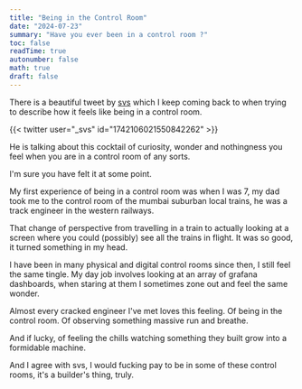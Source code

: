 ```yaml
---
title: "Being in the Control Room"
date: "2024-07-23"
summary: "Have you ever been in a control room ?"
toc: false
readTime: true
autonumber: false
math: true
draft: false
---
```



There is a beautiful tweet by [svs](https://x.com/_svs_) which I keep coming back to when trying to describe how it feels like being in a control room.

{{< twitter user="_svs" id="1742106021550842262" >}}

He is talking about this cocktail of curiosity, wonder and nothingness you feel when you are in a control room of any sorts.

I'm sure you have felt it at some point. 

My first experience of being in a control room was when I was 7, my dad took me to the control room of the mumbai suburban local trains, he was a track engineer in the western railways. 

That change of perspective from travelling in a train to actually looking at a screen where you could (possibly) see all the trains in flight. It was so good, it turned something in my head.

I have been in many physical and digital control rooms since then, I still feel the same tingle. My day job involves looking at an array of grafana dashboards, when staring at them I sometimes zone out and feel the same wonder.

Almost every cracked engineer I've met loves this feeling. Of being in the control room. Of observing something massive run and breathe. 

And if lucky, of feeling the chills watching something they built grow into a formidable machine.

And I agree with svs, I would fucking pay to be in some of these control rooms, it's a builder's thing, truly.












